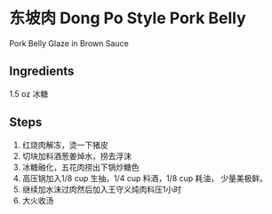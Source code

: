 # 东坡肉 Dong Po Style Pork Belly
Pork Belly Glaze in Brown Sauce

## Ingredients
1.5 oz 冰糖

## Steps
1. 红烧肉解冻，烫一下猪皮
2. 切块加料酒葱姜焯水，捞去浮沫
3. 冰糖融化，五花肉捞出下锅炒糖色
4. 高压锅加入1/8 cup 生抽，1/4 cup 料酒，1/8 cup 耗油， 少量美极鲜。
5. 继续加水沫过肉然后加入王守义炖肉料压1小时
6. 大火收汤